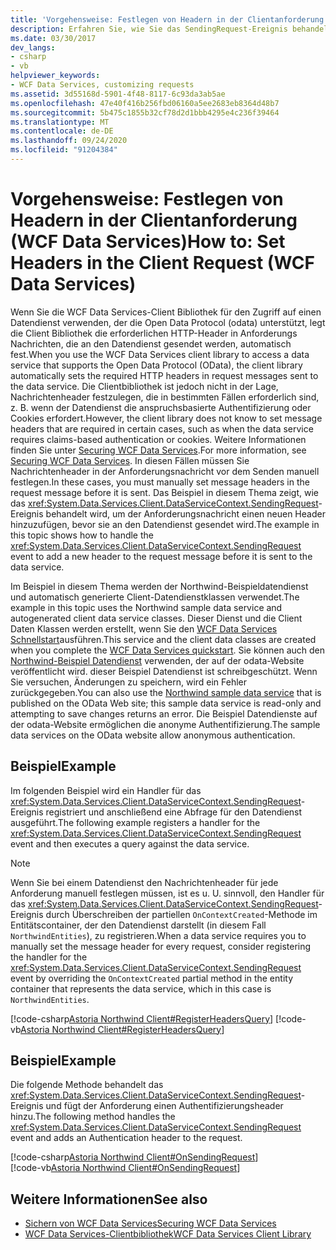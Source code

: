 ```yaml
---
title: 'Vorgehensweise: Festlegen von Headern in der Clientanforderung (WCF Data Services)'
description: Erfahren Sie, wie Sie das SendingRequest-Ereignis behandeln, um der Anforderungs Nachricht einen neuen Header hinzuzufügen, bevor dieser in WCF Data Services an den Datendienst gesendet wird.
ms.date: 03/30/2017
dev_langs:
- csharp
- vb
helpviewer_keywords:
- WCF Data Services, customizing requests
ms.assetid: 3d55168d-5901-4f48-8117-6c93da3ab5ae
ms.openlocfilehash: 47e40f416b256fbd06160a5ee2683eb8364d48b7
ms.sourcegitcommit: 5b475c1855b32cf78d2d1bbb4295e4c236f39464
ms.translationtype: MT
ms.contentlocale: de-DE
ms.lasthandoff: 09/24/2020
ms.locfileid: "91204384"
---
```

# <a name="how-to-set-headers-in-the-client-request-wcf-data-services"></a><span data-ttu-id="df93d-103">Vorgehensweise: Festlegen von Headern in der Clientanforderung (WCF Data Services)</span><span class="sxs-lookup"><span data-stu-id="df93d-103">How to: Set Headers in the Client Request (WCF Data Services)</span></span>

<span data-ttu-id="df93d-104">Wenn Sie die WCF Data Services-Client Bibliothek für den Zugriff auf einen Datendienst verwenden, der die Open Data Protocol (odata) unterstützt, legt die Client Bibliothek die erforderlichen HTTP-Header in Anforderungs Nachrichten, die an den Datendienst gesendet werden, automatisch fest.</span><span class="sxs-lookup"><span data-stu-id="df93d-104">When you use the WCF Data Services client library to access a data service that supports the Open Data Protocol (OData), the client library automatically sets the required HTTP headers in request messages sent to the data service.</span></span> <span data-ttu-id="df93d-105">Die Clientbibliothek ist jedoch nicht in der Lage, Nachrichtenheader festzulegen, die in bestimmten Fällen erforderlich sind, z. B. wenn der Datendienst die anspruchsbasierte Authentifizierung oder Cookies erfordert.</span><span class="sxs-lookup"><span data-stu-id="df93d-105">However, the client library does not know to set message headers that are required in certain cases, such as when the data service requires claims-based authentication or cookies.</span></span> <span data-ttu-id="df93d-106">Weitere Informationen finden Sie unter [Securing WCF Data Services](securing-wcf-data-services.md#clientAuthentication).</span><span class="sxs-lookup"><span data-stu-id="df93d-106">For more information, see [Securing WCF Data Services](securing-wcf-data-services.md#clientAuthentication).</span></span> <span data-ttu-id="df93d-107">In diesen Fällen müssen Sie Nachrichtenheader in der Anforderungsnachricht vor dem Senden manuell festlegen.</span><span class="sxs-lookup"><span data-stu-id="df93d-107">In these cases, you must manually set message headers in the request message before it is sent.</span></span> <span data-ttu-id="df93d-108">Das Beispiel in diesem Thema zeigt, wie das <xref:System.Data.Services.Client.DataServiceContext.SendingRequest>-Ereignis behandelt wird, um der Anforderungsnachricht einen neuen Header hinzuzufügen, bevor sie an den Datendienst gesendet wird.</span><span class="sxs-lookup"><span data-stu-id="df93d-108">The example in this topic shows how to handle the <xref:System.Data.Services.Client.DataServiceContext.SendingRequest> event to add a new header to the request message before it is sent to the data service.</span></span>  
  
 <span data-ttu-id="df93d-109">Im Beispiel in diesem Thema werden der Northwind-Beispieldatendienst und automatisch generierte Client-Datendienstklassen verwendet.</span><span class="sxs-lookup"><span data-stu-id="df93d-109">The example in this topic uses the Northwind sample data service and autogenerated client data service classes.</span></span> <span data-ttu-id="df93d-110">Dieser Dienst und die Client Daten Klassen werden erstellt, wenn Sie den [WCF Data Services Schnellstart](quickstart-wcf-data-services.md)ausführen.</span><span class="sxs-lookup"><span data-stu-id="df93d-110">This service and the client data classes are created when you complete the [WCF Data Services quickstart](quickstart-wcf-data-services.md).</span></span> <span data-ttu-id="df93d-111">Sie können auch den [Northwind-Beispiel Datendienst](https://services.odata.org/Northwind/Northwind.svc/) verwenden, der auf der odata-Website veröffentlicht wird. dieser Beispiel Datendienst ist schreibgeschützt. Wenn Sie versuchen, Änderungen zu speichern, wird ein Fehler zurückgegeben.</span><span class="sxs-lookup"><span data-stu-id="df93d-111">You can also use the [Northwind sample data service](https://services.odata.org/Northwind/Northwind.svc/) that is published on the OData Web site; this sample data service is read-only and attempting to save changes returns an error.</span></span> <span data-ttu-id="df93d-112">Die Beispiel Datendienste auf der odata-Website ermöglichen die anonyme Authentifizierung.</span><span class="sxs-lookup"><span data-stu-id="df93d-112">The sample data services on the OData website allow anonymous authentication.</span></span>  
  
## <a name="example"></a><span data-ttu-id="df93d-113">Beispiel</span><span class="sxs-lookup"><span data-stu-id="df93d-113">Example</span></span>  

 <span data-ttu-id="df93d-114">Im folgenden Beispiel wird ein Handler für das <xref:System.Data.Services.Client.DataServiceContext.SendingRequest>-Ereignis registriert und anschließend eine Abfrage für den Datendienst ausgeführt.</span><span class="sxs-lookup"><span data-stu-id="df93d-114">The following example registers a handler for the <xref:System.Data.Services.Client.DataServiceContext.SendingRequest> event and then executes a query against the data service.</span></span>  
  
> [!NOTE]
> <span data-ttu-id="df93d-115">Wenn Sie bei einem Datendienst den Nachrichtenheader für jede Anforderung manuell festlegen müssen, ist es u. U. sinnvoll, den Handler für das <xref:System.Data.Services.Client.DataServiceContext.SendingRequest>-Ereignis durch Überschreiben der partiellen `OnContextCreated`-Methode im Entitätscontainer, der den Datendienst darstellt (in diesem Fall `NorthwindEntities`), zu registrieren.</span><span class="sxs-lookup"><span data-stu-id="df93d-115">When a data service requires you to manually set the message header for every request, consider registering the handler for the <xref:System.Data.Services.Client.DataServiceContext.SendingRequest> event by overriding the `OnContextCreated` partial method in the entity container that represents the data service, which in this case is `NorthwindEntities`.</span></span>  
  
[!code-csharp[Astoria Northwind Client#RegisterHeadersQuery](../../../../samples/snippets/csharp/VS_Snippets_Misc/astoria_northwind_client/cs/source.cs#registerheadersquery)]
[!code-vb[Astoria Northwind Client#RegisterHeadersQuery](../../../../samples/snippets/visualbasic/VS_Snippets_Misc/astoria_northwind_client/vb/source.vb#registerheadersquery)]
  
## <a name="example"></a><span data-ttu-id="df93d-116">Beispiel</span><span class="sxs-lookup"><span data-stu-id="df93d-116">Example</span></span>  

 <span data-ttu-id="df93d-117">Die folgende Methode behandelt das <xref:System.Data.Services.Client.DataServiceContext.SendingRequest>-Ereignis und fügt der Anforderung einen Authentifizierungsheader hinzu.</span><span class="sxs-lookup"><span data-stu-id="df93d-117">The following method handles the <xref:System.Data.Services.Client.DataServiceContext.SendingRequest> event and adds an Authentication header to the request.</span></span>  
  
 [!code-csharp[Astoria Northwind Client#OnSendingRequest](../../../../samples/snippets/csharp/VS_Snippets_Misc/astoria_northwind_client/cs/source.cs#onsendingrequest)]  
 [!code-vb[Astoria Northwind Client#OnSendingRequest](../../../../samples/snippets/visualbasic/VS_Snippets_Misc/astoria_northwind_client/vb/source.vb#onsendingrequest)]  
  
## <a name="see-also"></a><span data-ttu-id="df93d-118">Weitere Informationen</span><span class="sxs-lookup"><span data-stu-id="df93d-118">See also</span></span>

- [<span data-ttu-id="df93d-119">Sichern von WCF Data Services</span><span class="sxs-lookup"><span data-stu-id="df93d-119">Securing WCF Data Services</span></span>](securing-wcf-data-services.md)
- [<span data-ttu-id="df93d-120">WCF Data Services-Clientbibliothek</span><span class="sxs-lookup"><span data-stu-id="df93d-120">WCF Data Services Client Library</span></span>](wcf-data-services-client-library.md)
